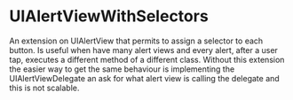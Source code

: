 UIAlertViewWithSelectors
========================

An extension on UIAlertView that permits to assign a selector to each button. Is useful when have many alert views and every alert, after a user tap, executes a different method of a different class. Without this extension the easier way to get the same behaviour is implementing the UIAlertViewDelegate an ask for what alert view is calling the delegate and this is not scalable. 
